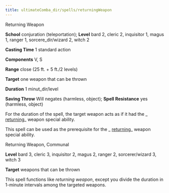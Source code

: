 ```yaml
---
title: ultimateComba_dir/spells/returningWeapon
---
```

Returning Weapon

**School** conjuration (teleportation); **Level** bard 2, cleric 2, inquisitor 1, magus 1, ranger 1, sorcere_dir/wizard 2, witch 2

**Casting Time** 1 standard action

**Components** V, S

**Range** close (25 ft. + 5 ft./2 levels)

**Target** one weapon that can be thrown

**Duration** 1 minut_dir/level

**Saving Throw** Will negates (harmless, object); **Spell Resistance** yes (harmless, object)

For the duration of the spell, the target weapon acts as if it had the _ [returning](magicItems/weapons#_weapons-returning)_ weapon special ability.

This spell can be used as the prerequisite for the _ [returning](magicItem_dir/weapons#_weapons-returning)_ weapon special ability.

Returning Weapon, Communal

**Level** bard 3, cleric 3, inquisitor 2, magus 2, ranger 2, sorcerer/wizard 3, witch 3

**Target** weapons that can be thrown

This spell functions like _returning weapon_, except you divide the duration in 1-minute intervals among the targeted weapons.

